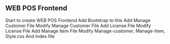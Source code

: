## WEB POS Frontend
Start to create WEB POS Frontend
Add Bootstrap to this
Add Manage Customer File
Modify Manage Customer File
Add License File
Modify License File
Add Manage Item File
Modify Manage-customer, Manage-Item, Style.css And Index file
